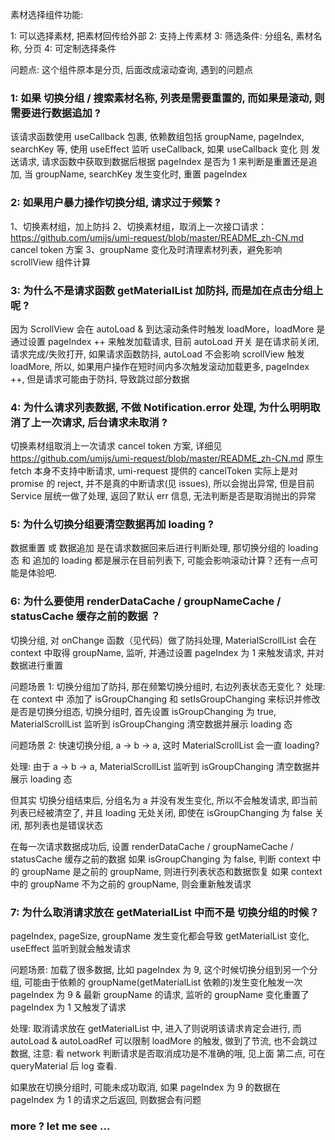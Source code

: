素材选择组件功能:

1: 可以选择素材, 把素材回传给外部
2: 支持上传素材
3: 筛选条件: 分组名, 素材名称, 分页
4: 可定制选择条件

问题点: 这个组件原本是分页, 后面改成滚动查询, 遇到的问题点

### 1: 如果 切换分组 / 搜索素材名称, 列表是需要重置的, 而如果是滚动, 则需要进行数据追加 ?

该请求函数使用 useCallback 包裹, 依赖数组包括 groupName, pageIndex, searchKey 等, 使用 useEffect 监听 useCallback, 如果 useCallback 变化 则 发送请求, 请求函数中获取到数据后根据 pageIndex 是否为 1 来判断是重置还是追加, 当 groupName, searchKey 发生变化时, 重置 pageIndex

### 2: 如果用户暴力操作切换分组, 请求过于频繁 ?

1、切换素材组，加上防抖
2、切换素材组，取消上一次接口请求：https://github.com/umijs/umi-request/blob/master/README_zh-CN.md
cancel token 方案
3、groupName 变化及时清理素材列表，避免影响 scrollView 组件计算

### 3: 为什么不是请求函数 getMaterialList 加防抖, 而是加在点击分组上呢 ?

因为 ScrollView 会在 autoLoad & 到达滚动条件时触发 loadMore，loadMore 是通过设置 pageIndex ++ 来触发加载请求, 目前 autoLoad 开关 是在请求前关闭, 请求完成/失败打开, 如果请求函数防抖, autoLoad 不会影响 scrollView 触发 loadMore, 所以, 如果用户操作在短时间内多次触发滚动加载更多, pageIndex ++, 但是请求可能由于防抖, 导致跳过部分数据

### 4: 为什么请求列表数据, 不做 Notification.error 处理, 为什么明明取消了上一次请求, 后台请求未取消 ?

切换素材组取消上一次请求 cancel token 方案, 详细见 https://github.com/umijs/umi-request/blob/master/README_zh-CN.md
原生 fetch 本身不支持中断请求, umi-request 提供的 cancelToken 实际上是对 promise 的 reject, 并不是真的中断请求(见 issues), 所以会抛出异常, 但是目前 Service 层统一做了处理, 返回了默认 err 信息, 无法判断是否是取消抛出的异常

### 5: 为什么切换分组要清空数据再加 loading ?

数据重置 或 数据追加 是在请求数据回来后进行判断处理, 那切换分组的 loading 态 和 追加的 loading 都是展示在目前列表下, 可能会影响滚动计算？还有一点可能是体验吧.

### 6: 为什么要使用 renderDataCache / groupNameCache / statusCache 缓存之前的数据 ？

切换分组, 对 onChange 函数（见代码）做了防抖处理, MaterialScrollList 会在 context 中取得 groupName, 监听, 并通过设置 pageIndex 为 1 来触发请求, 并对数据进行重置

问题场景 1: 切换分组加了防抖, 那在频繁切换分组时, 右边列表状态无变化？
处理: 在 context 中 添加了 isGroupChanging 和 setIsGroupChanging 来标识并修改 是否是切换分组态, 切换分组时, 首先设置 isGroupChanging 为 true, MaterialScrollList 监听到 isGroupChanging 清空数据并展示 loading 态

问题场景 2: 快速切换分组, a -> b -> a, 这时 MaterialScrollList 会一直 loading?

处理:
由于 a -> b -> a, MaterialScrollList 监听到 isGroupChanging 清空数据并展示 loading 态

但其实 切换分组结束后, 分组名为 a 并没有发生变化, 所以不会触发请求, 即当前列表已经被清空了, 并且 loading 无处关闭, 即使在 isGroupChanging 为 false 关闭, 那列表也是错误状态

在每一次请求数据成功后, 设置 renderDataCache / groupNameCache / statusCache 缓存之前的数据
如果 isGroupChanging 为 false, 判断 context 中的 groupName 是之前的 groupName, 则进行列表状态和数据恢复
如果 context 中的 groupName 不为之前的 groupName, 则会重新触发请求

### 7: 为什么取消请求放在 getMaterialList 中而不是 切换分组的时候？

pageIndex, pageSize, groupName 发生变化都会导致 getMaterialList 变化, useEffect 监听到就会触发请求

问题场景: 加载了很多数据, 比如 pageIndex 为 9, 这个时候切换分组到另一个分组, 可能由于依赖的 groupName(getMaterialList 依赖的)发生变化触发一次 pageIndex 为 9 & 最新 groupName 的请求, 监听的 groupName 变化重置了 pageIndex 为 1 又触发了请求

处理: 取消请求放在 getMaterialList 中, 进入了则说明该请求肯定会进行, 而 autoLoad & autoLoadRef 可以限制 loadMore 的触发, 做到了节流, 也不会跳过数据, 注意: 看 network 判断请求是否取消成功是不准确的哦, 见上面 第二点, 可在 queryMaterial 后 log 查看.

如果放在切换分组时, 可能未成功取消, 如果 pageIndex 为 9 的数据在 pageIndex 为 1 的请求之后返回, 则数据会有问题

### more ? let me see ...
